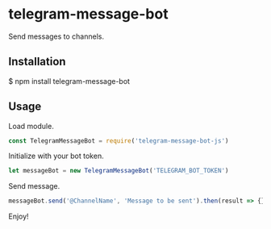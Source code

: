# telegram-message-bot
Send messages to channels.
## Installation
$ npm install telegram-message-bot
## Usage
Load module.
```javascript
const TelegramMessageBot = require('telegram-message-bot-js')
```
Initialize with your bot token.
```javascript
let messageBot = new TelegramMessageBot('TELEGRAM_BOT_TOKEN')
```
Send message.
```javascript
messageBot.send('@ChannelName', 'Message to be sent').then(result => {}).catch(error => {})
```
Enjoy!

